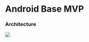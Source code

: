 
# Android Base MVP

### Architecture
<img src="https://github.com/derohimat/android-base-mvp/blob/master/architecture_diagram.png">
